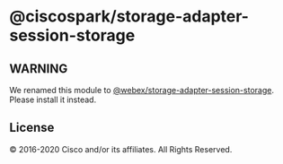 # @ciscospark/storage-adapter-session-storage

## WARNING

We renamed this module to [@webex/storage-adapter-session-storage](https://www.npmjs.com/package/@webex/storage-adapter-session-storage). Please install it instead.

## License

© 2016-2020 Cisco and/or its affiliates. All Rights Reserved.
